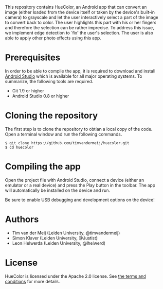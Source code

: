 This repository contains HueColor, an Android app that can convert an image 
(either loaded from the device itself or taken by the device's built-in camera) 
to grayscale and let the user interactively select a part of the image to 
convert back to color. The user highlights this part with his or her fingers 
and therefore the selection can be rather imprecise. To address this issue, we 
implement edge detection to `fix' the user's selection. The user is also able 
to apply other photo effects using this app.

Prerequisites
=============

In order to be able to compile the app, it is required to download and install 
[Android Studio](https://developer.android.com/sdk/index.html) which is 
available for all major operating systems. To summarize, the following tools 
are required.

* Git 1.9 or higher
* Android Studio 0.8 or higher

Cloning the repository
======================

The first step is to clone the repository to obtian a local copy of the code. Open a terminal window and run the following commands.

    $ git clone https://github.com/timvandermeij/huecolor.git
    $ cd huecolor

Compiling the app
=================

Open the project file with Android Studio, connect a device (either an emulator 
or a real device) and press the Play button in the toolbar. The app will 
automatically be installed on the device and run.

Be sure to enable USB debugging and development options on the device!

Authors
=======

* Tim van der Meij (Leiden University, @timvandermeij)
* Simon Klaver (Leiden University, @Justist)
* Leon Helwerda (Leiden University, @lhelwerd)

License
=======

HueColor is licensed under the Apache 2.0 license. See [the terms and 
conditions](http://www.apache.org/licenses/LICENSE-2.0) for more details.
